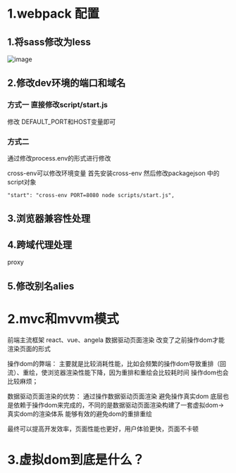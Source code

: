 # 1.webpack 配置
## 1.将sass修改为less
![image]("./modifySaccToLess.jpg")

## 2.修改dev环境的端口和域名
### 方式一 直接修改script/start.js
修改 DEFAULT_PORT和HOST变量即可
### 方式二
通过修改process.env的形式进行修改

cross-env可以修改环境变量
首先安装cross-env
然后修改packagejson 中的script对象

    "start": "cross-env PORT=8080 node scripts/start.js",

## 3.浏览器兼容性处理

## 4.跨域代理处理
proxy
## 5.修改别名alies

# 2.mvc和mvvm模式
前端主流框架 react、vue、angela
数据驱动页面渲染
改变了之前操作dom才能渲染页面的形式

操作dom的弊端：
主要就是比较消耗性能，比如会频繁的操作dom导致重排（回流）、重绘，使浏览器渲染性能下降，因为重排和重绘会比较耗时间
操作dom也会比较麻烦；

数据驱动页面渲染的优势：
通过操作数据驱动页面渲染
避免操作真实dom
底层也是依赖于操作dom来完成的，不同的是数据驱动页面渲染构建了一套虚拟dom->真实dom的渲染体系
能够有效的避免dom的重排重绘

最终可以提高开发效率，页面性能也更好，用户体验更快，页面不卡顿


# 3.虚拟dom到底是什么？









